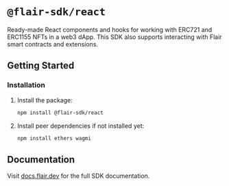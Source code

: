# `@flair-sdk/react`

Ready-made React components and hooks for working with ERC721 and ERC1155 NFTs in a web3 dApp. This SDK also supports interacting with Flair smart contracts and extensions.

## Getting Started

### Installation

1. Install the package:

   ```sh
   npm install @flair-sdk/react
   ```

2. Install peer dependencies if not installed yet:

   ```sh
   npm install ethers wagmi
   ```

## Documentation

Visit [docs.flair.dev](https://docs.flair.dev) for the full SDK documentation.
